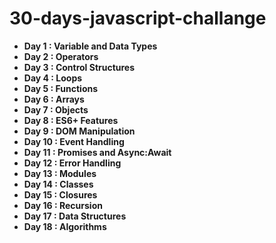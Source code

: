 # 30-days-javascript-challange

- **Day 1 : Variable and Data Types**
- **Day 2 : Operators**
- **Day 3 : Control Structures**
- **Day 4 : Loops**
- **Day 5 : Functions**
- **Day 6 : Arrays**
- **Day 7 : Objects**
- **Day 8 : ES6+ Features**
- **Day 9 : DOM Manipulation**
- **Day 10 : Event Handling**
- **Day 11 : Promises and Async:Await**
- **Day 12 : Error Handling**
- **Day 13 : Modules**
- **Day 14 : Classes**
- **Day 15 : Closures**
- **Day 16 : Recursion**
- **Day 17 : Data Structures**
- **Day 18 : Algorithms**


